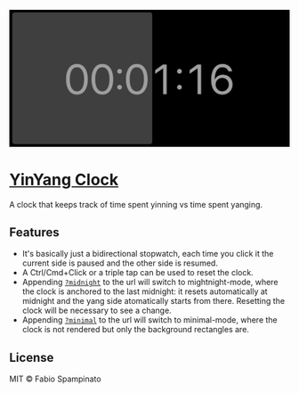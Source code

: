 <p align="center">
  <img src="resources/screenshot.png" width="600">
</p>

# [YinYang Clock](https://fabiospampinato.github.io/yinyang-clock)

A clock that keeps track of time spent yinning vs time spent yanging.

## Features

- It's basically just a bidirectional stopwatch, each time you click it the current side is paused and the other side is resumed.
- A Ctrl/Cmd+Click or a triple tap can be used to reset the clock.
- Appending [`?midnight`](https://fabiospampinato.github.io/yinyang-clock?midnight) to the url will switch to mightnight-mode, where the clock is anchored to the last midnight: it resets automatically at midnight and the yang side atomatically starts from there. Resetting the clock will be necessary to see a change.
- Appending [`?minimal`](https://fabiospampinato.github.io/yinyang-clock?minimal) to the url will switch to minimal-mode, where the clock is not rendered but only the background rectangles are.

## License

MIT © Fabio Spampinato
